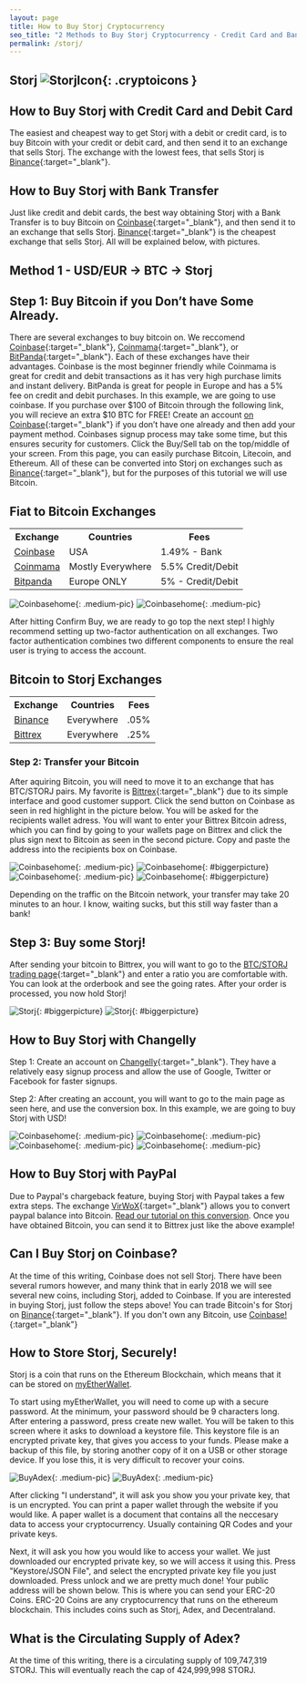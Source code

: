 ```yaml
---
layout: page
title: How to Buy Storj Cryptocurrency
seo_title: "2 Methods to Buy Storj Cryptocurrency - Credit Card and Bank"
permalink: /storj/
---
```



## Storj ![StorjIcon](/img/storj.png){: .cryptoicons }	


## How to Buy Storj with Credit Card and Debit Card

The easiest and cheapest way to get Storj with a debit or credit card, is to buy Bitcoin with your credit or debit card, and then send it to an exchange that sells Storj. The exchange with the lowest fees, that sells Storj is [Binance](https://www.binance.com/?ref=18991911){:target="_blank"}.

## How to Buy Storj with Bank Transfer

Just like credit and debit cards, the best way obtaining Storj with a Bank Transfer is to buy Bitcoin on [Coinbase](https://www.coinbase.com/join/53bc38a3b11f6623df000004){:target="_blank"}, and then send it to an exchange that sells Storj. [Binance](https://www.binance.com/?ref=18991911){:target="_blank"} is the cheapest exchange that sells Storj. All will be explained below, with pictures.

## Method 1 - USD/EUR -> BTC -> Storj


## Step 1: Buy Bitcoin if you Don’t have Some Already.

There are several exchanges to buy bitcoin on. We reccomend [Coinbase](https://www.coinbase.com/join/53bc38a3b11f6623df000004){:target="_blank"}, [Coinmama](https://www.coinmama.com/?ref=buyaltcoinsworldwideio){:target="_blank"}, or [BitPanda](https://www.bitpanda.com/?ref=7989064235904733469){:target="_blank"}. Each of these exchanges have their advantages. Coinbase is the most beginner friendly while Coinmama is great for credit and debit transactions as it has very high purchase limits and instant delivery. BitPanda is great for people in Europe and has a 5% fee on credit and debit purchases. In this example, we are going to use coinbase. If you purchase over $100 of Bitcoin through the following link, you will recieve an extra $10 BTC for FREE! Create an account [on Coinbase](https://www.coinbase.com/join/53bc38a3b11f6623df000004){:target="_blank"} if you don’t have one already and then add your payment method. Coinbases signup process may take some time, but this ensures security for customers. Click the Buy/Sell tab on the top/middle of your screen. From this page, you can easily purchase Bitcoin, Litecoin, and Ethereum. All of these can be converted into Storj on exchanges such as [Binance](https://www.binance.com/?ref=18991911){:target="_blank"}, but for the purposes of this tutorial we will use Bitcoin. 


## Fiat to Bitcoin Exchanges 
<table class="basic-table" align="center">
 <tr>
  <th>Exchange</th>
  <th>Countries</th>
  <th>Fees</th>
 </tr>

 <tr>
  <td><a href="https://www.coinbase.com/join/53bc38a3b11f6623df000004"> Coinbase</a></td>
  <td>USA</td>
  <td>1.49% - Bank </td>
 </tr>

 <tr>
  <td><a href="https://www.coinmama.com/?ref=buyaltcoinsworldwideio">Coinmama</a></td>
  <td>Mostly Everywhere</td>
  <td>5.5% Credit/Debit</td>
 </tr>
 <tr>
  <td><a href="https://www.bitpanda.com/?ref=7989064235904733469">Bitpanda</a></td>
  <td>Europe ONLY</td>
  <td>5% - Credit/Debit </td>
 </tr>
 
</table>

![Coinbasehome](/img/Coinbase3.png){: .medium-pic}
![Coinbasehome](/img/Coinbase2.png){: .medium-pic}


After hitting Confirm Buy, we are ready to go top the next step! I highly recommend setting up two-factor authentication on all exchanges. Two factor authentication combines two different components to ensure the real user is trying to access the account. 

## Bitcoin to Storj Exchanges 
<table class="basic-table" align="center">
 <tr>
  <th>Exchange</th>
  <th>Countries</th>
  <th>Fees</th>
 </tr>

 <tr>
  <td><a href="https://www.binance.com/?ref=18991911"> Binance</a></td>
  <td>Everywhere</td>
  <td>.05% </td>
 </tr>

 <tr>
  <td><a href="https://bittrex.com/">Bittrex</a></td>
  <td>Everywhere</td>
  <td>.25%</td>
 </tr>
 
</table>

### Step 2: Transfer your Bitcoin

After aquiring Bitcoin, you will need to move it to an exchange that has BTC/STORJ pairs. My favorite is [Bittrex](https://bittrex.com/Home/Markets){:target="_blank"} due to its simple interface and good customer support. Click the send button on Coinbase as seen in red highlight in the picture below. You will be asked for the recipients wallet adress. You will want to enter your Bittrex Bitcoin adress, which you can find  by going to your wallets page on Bittrex and click the plus sign next to Bitcoin as seen in the second picture. Copy and paste the address into the recipients box on Coinbase.

![Coinbasehome](/img/Send1.png){: .medium-pic}
![Coinbasehome](/img/BittrexWithdraw.png){: #biggerpicture}
![Coinbasehome](/img/Send2.png){: .medium-pic} 
![Coinbasehome](/img/Send3.png){: #biggerpicture}


Depending on the traffic on the Bitcoin network, your transfer may take 20 minutes to an hour. I know, waiting sucks, but this still way faster than a bank! 


## Step 3: Buy some Storj!

After sending your bitcoin to Bittrex, you will want to go to the [BTC/STORJ trading page](https://www.binance.com/?ref=18991911){:target="_blank"} and enter a ratio you are comfortable with. You can look at the orderbook and see the going rates. After your order is processed, you now hold Storj! 

![Storj](/img/ADX.png){: #biggerpicture}
![Storj](/img/ADX2.png){: #biggerpicture}



## How to Buy Storj with Changelly

Step 1: Create an account on [Changelly](https://changelly.com/?ref_id=4af50f9c87f2){:target="_blank"}. They have a relatively easy signup process and allow the use of Google, Twitter or Facebook for faster signups.

Step 2: After creating an account, you will want to go to the main page as seen here, and use the conversion box. In this example, we are going to buy Storj with USD! 

![Coinbasehome](/img/ADXCH.png){: .medium-pic}
![Coinbasehome](/img/ADX3.png){: .medium-pic}
![Coinbasehome](/img/ADX4.png){: .medium-pic}
![Coinbasehome](/img/ADX5.png){: .medium-pic}


## How to Buy Storj with PayPal

Due to Paypal's chargeback feature, buying Storj with Paypal takes a few extra steps. The exchange [VirWoX](https://www.virwox.com?r=22aa25){:target="_blank"} allows you to convert paypal balance into Bitcoin. [Read our tutorial on this conversion](/buy-bitcoin/paypal/). Once you have obtained Bitcoin, you can send it to Bittrex just like the above example!


## Can I Buy Storj on Coinbase?

At the time of this writing, Coinbase does not sell Storj. There have been several rumors however, and many think that in early 2018 we will see several new coins, including Storj, added to Coinbase. If you are interested in buying Storj, just follow the steps above! You can trade Bitcoin's for Storj on [Binance](https://www.binance.com/?ref=18991911){:target="_blank"}. If you don't own any Bitcoin, use [Coinbase!](https://www.coinbase.com/join/53bc38a3b11f6623df000004){:target="_blank"}

## How to Store Storj, Securely!

Storj is a coin that runs on the Ethereum Blockchain, which means that it can be stored on [myEtherWallet](https://www.myetherwallet.com/). 

To start using myEtherWallet, you will need to come up with a secure password. At the minimum, your password should be 9 characters long. After entering a password, press create new wallet. You will be taken to this screen where it asks to download a keystore file.
This keystore file is an encrypted private key, that gives you access to your funds. Please make a backup of this file, by storing another copy of it on a USB or other storage device. If you lose this, it is very difficult to recover your coins. 

![BuyAdex](/img/ethpass.png){: .medium-pic}
![BuyAdex](/img/keystore.png){: .medium-pic}

After clicking "I understand", it will ask you show you your private key, that is un encrypted. You can print a paper wallet through the website if you would like. A paper wallet is a document that contains all the neccesary data to access your cryptocurrency. Usually containing QR Codes and your private keys.


Next, it will ask you how you would like to access your wallet. We just downloaded our encrypted private key, so we will access it using this. Press "Keystore/JSON File", and select the encrypted private key file you just downloaded. Press unlock and we are pretty much done! Your public address will be shown below. This is where you can send your ERC-20 Coins. ERC-20 Coins are any cryptocurrency that runs on the ethereum blockchain. This includes coins such as Storj, Adex, and Decentraland. 

## What is the Circulating Supply of Adex?

At the time of this writing, there is a circulating supply of 109,747,319 STORJ. This will eventually reach the cap of 424,999,998 STORJ.
 